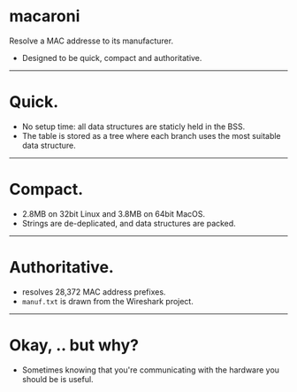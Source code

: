 # macaroni

Resolve a MAC addresse to its manufacturer.

* Designed to be quick, compact and authoritative.

---
# Quick.

* No setup time: all data structures are staticly held in the BSS.
* The table is stored as a tree where each branch uses the most suitable data structure.

---

# Compact.

* 2.8MB on 32bit Linux and 3.8MB on 64bit MacOS.
* Strings are de-deplicated, and data structures are packed.

 
---

# Authoritative.

* resolves 28,372 MAC address prefixes.
* `manuf.txt` is drawn from the Wireshark project.

---

# Okay, .. but why?

* Sometimes knowing that you're communicating with the hardware you should be is useful.

